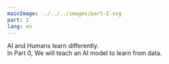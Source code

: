 ```yaml
---
mainImage: ../../../images/part-2.svg
part: 2
lang: en
---
```


<div class="intro">

AI and Humans learn differently. <br> 
In Part 0, We will teach an AI model to learn from data.

</div>
